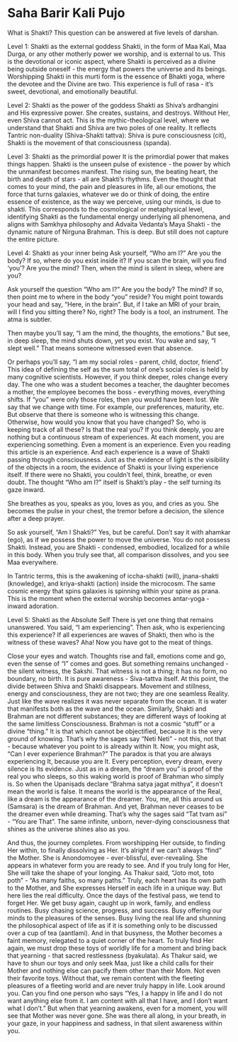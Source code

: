 # Saha Barir Kali Pujo
What is Shakti? This question can be answered at five levels of darshan.

Level 1: Shakti as the external goddess
Shakti, in the form of Maa Kali, Maa Durga, or any other motherly power we worship, and is external to us. This is the devotional or iconic aspect, where Shakti is perceived as a divine being outside oneself - the energy that powers the universe and its beings. Worshipping Shakti in this murti form is the essence of Bhakti yoga, where the devotee and the Divine are two. This experience is full of rasa - it’s sweet, devotional, and emotionally beautiful.

Level 2: Shakti as the power of the goddess
Shakti as Shiva’s ardhangini and His expressive power. She creates, sustains, and destroys. Without Her, even Shiva cannot act. This is the mythic-theological level, where we understand that Shakti and Shiva are two poles of one reality. It reflects Tantric non-duality (Shiva-Shakti tattva): Shiva is pure consciousness (cit), Shakti is the movement of that consciousness (spanda).

Level 3: Shakti as the primordial power
It is the primordial power that makes things happen. Shakti is the unseen pulse of existence - the power by which the unmanifest becomes manifest. The rising sun, the beating heart, the birth and death of stars - all are Shakti’s rhythms. Even the thought that comes to your mind, the pain and pleasures in life, all our emotions, the force that turns galaxies, whatever we do or think of doing, the entire essence of existence, as the way we perceive, using our minds, is due to shakti. This corresponds to the cosmological or metaphysical level, identifying Shakti as the fundamental energy underlying all phenomena, and aligns with Samkhya philosophy and Advaita Vedanta’s Maya Shakti - the dynamic nature of Nirguna Brahman. This is deep. But still does not capture the entire picture.

Level 4: Shakti as your inner being
Ask yourself, “Who am I?”
Are you the body? If so, where do you exist inside it? If you scan the brain, will you find ‘you’?
Are you the mind? Then, when the mind is silent in sleep, where are you?

Ask yourself the question “Who am I?” Are you the body? The mind? If so, then point me to where in the body “you” reside? You might point towards your head and say, “Here, in the brain”. But, if I take an MRI of your brain, will I find you sitting there? No, right? The body is a tool, an instrument. The atma is subtler.

Then maybe you’ll say, “I am the mind, the thoughts, the emotions.”
But see, in deep sleep, the mind shuts down, yet you exist.
You wake and say, “I slept well.” That means someone witnessed even that absence.

Or perhaps you’ll say, “I am my social roles - parent, child, doctor, friend”. This idea of defining the self as the sum total of one’s social roles is held by many cognitive scientists.
However, if you think deeper, roles change every day. The one who was a student becomes a teacher, the daughter becomes a mother, the employee becomes the boss - everything moves, everything shifts. If “you” were only those roles, then you would have been lost. We say that we change with time. For example, our preferences, maturity, etc. But observe that there is someone who is witnessing this change. Otherwise, how would you know that you have changed? So, who is keeping track of all these? Is that the real you? If you think deeply, you are nothing but a continuous stream of experiences. At each moment, you are experiencing something. Even a moment is an experience. Even you reading this article is an experience. And each experience is a wave of Shakti passing through consciousness. Just as the evidence of light is the visibility of the objects in a room, the evidence of Shakti is your living experience itself.
If there were no Shakti, you couldn’t feel, think, breathe, or even doubt.
The thought “Who am I?” itself is Shakti’s play - the self turning its gaze inward.

She breathes as you, speaks as you, loves as you, and cries as you.
She becomes the pulse in your chest, the tremor before a decision, the silence after a deep prayer.

So ask yourself, “Am I Shakti?”
Yes, but be careful. Don’t say it with ahamkar (ego), as if we possess the power to move the universe. You do not possess Shakti. Instead, you are Shakti - condensed, embodied, localized for a while in this body. When you truly see that, all comparison dissolves, and you see Maa everywhere.

In Tantric terms, this is the awakening of iccha-shakti (will), jnana-shakti (knowledge), and kriya-shakti (action) inside the microcosm. The same cosmic energy that spins galaxies is spinning within your spine as prana. This is the moment when the external worship becomes antar-yoga - inward adoration.

Level 5: Shakti as the Absolute Self
There is yet one thing that remains unanswered. You said, “I am experiencing”. Then ask, who is experiencing this experience? If all experiences are waves of Shakti, then who is the witness of these waves? Aha! Now you have got to the meat of things. 

Close your eyes and watch. Thoughts rise and fall, emotions come and go, even the sense of “I” comes and goes. But something remains unchanged - the silent witness, the Sakshi. That witness is not a thing; it has no form, no boundary, no birth. It is pure awareness - Śiva-tattva itself. At this point, the divide between Shiva and Shakti disappears. Movement and stillness, energy and consciousness, they are not two; they are one seamless Reality. Just like the wave realizes it was never separate from the ocean. It is water that manifests both as the wave and the ocean. Similarly, Shakti and Brahman are not different substances; they are different ways of looking at the same limitless Consciousness. Brahman is not a cosmic “stuff” or a divine “thing.” It is that which cannot be objectified, because It is the very ground of knowing. That’s why the sages say “Neti Neti” - not this, not that - because whatever you point to is already within It.
Now, you might ask, “Can I ever experience Brahman?” The paradox is that you are always experiencing It, because you are It. Every perception, every dream, every silence is Its evidence. Just as in a dream, the “dream you” is proof of the real you who sleeps, so this waking world is proof of Brahman who simply is. 
So when the Upaniṣads declare “Brahma satya jagat mithya”, it doesn’t mean the world is false. It means the world is the appearance of the Real, like a dream is the appearance of the dreamer. You, me, all this around us (Samsara) is the dream of Brahman. And yet, Brahman never ceases to be the dreamer even while dreaming. That’s why the sages said “Tat tvam asi” - “You are That”. The same infinite, unborn, never-dying consciousness that shines as the universe shines also as you.

And thus, the journey completes. From worshipping Her outside, to finding Her within, to finally dissolving as Her. It’s alright if we can’t always “find” the Mother. She is Anondomoyee - ever-blissful, ever-revealing. She appears in whatever form you are ready to see. And if you truly long for Her, She will take the shape of your longing. As Thakur said, “Joto mot, toto poth” - “As many faiths, so many paths.” Truly, each heart has its own path to the Mother, and She expresses Herself in each life in a unique way.
But here lies the real difficulty. Once the days of the festival pass, we tend to forget Her. We get busy again, caught up in work, family, and endless routines. Busy chasing science, progress, and success. Busy offering our minds to the pleasures of the senses. Busy living the real life and shunning the philosophical aspect of life as if it is something only to be discussed over a cup of tea (aantlami). And in that busyness, the Mother becomes a faint memory, relegated to a quiet corner of the heart. To truly find Her again, we must drop these toys of worldly life for a moment and bring back that yearning - that sacred restlessness (byakulata). As Thakur said, we have to shun our toys and only seek Maa, just like a child calls for their Mother and nothing else can pacify them other than their Mom. Not even their favorite toys. Without that, we remain content with the fleeting pleasures of a fleeting world and are never truly happy in life. Look around you. Can you find one person who says “Yes, I a happy in life and I do not want anything else from it. I am content with all that I have, and I don’t want what I don’t.” But when that yearning awakens, even for a moment, you will see that Mother was never gone. She was there all along, in your breath, in your gaze, in your happiness and sadness, in that silent awareness within you.
